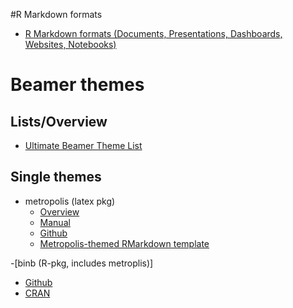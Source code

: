 #R Markdown formats

- [R Markdown formats (Documents, Presentations, Dashboards, Websites, Notebooks)](https://r4ds.had.co.nz/r-markdown-formats.html)



# Beamer themes
 
## Lists/Overview

- [Ultimate Beamer Theme List](https://awesomeopensource.com/project/martinbjeldbak/ultimate-beamer-theme-list)

## Single themes

- metropolis (latex pkg)
  - [Overview](http://bloerg.net/posts/a-modern-beamer-theme/)
  - [Manual](https://mirror.informatik.hs-fulda.de/tex-archive/macros/latex/contrib/beamer-contrib/themes/metropolis/doc/metropolistheme.pdf)
  - [Github](https://github.com/matze/mtheme)
  - [Metropolis-themed RMarkdown template](https://github.com/eddelbuettel/samples-rmarkdown-metropolis)
  
-[binb (R-pkg, includes metroplis)]
  - [Github](https://github.com/eddelbuettel/binb)
  - [CRAN](https://cran.r-project.org/web/packages/binb/index.html)